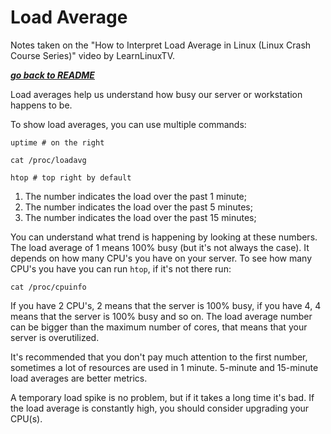 # Load Average

Notes taken on the "How to Interpret Load Average in Linux (Linux Crash Course
Series)" video by LearnLinuxTV.

[***go back to README***](/README.md)

Load averages help us understand how busy our server or workstation happens to
be.

To show load averages, you can use multiple commands:

    uptime # on the right

    cat /proc/loadavg 

    htop # top right by default

1. The number indicates the load over the past 1 minute;
1. The number indicates the load over the past 5 minutes;
1. The number indicates the load over the past 15 minutes;

You can understand what trend is happening by looking at these numbers. The
load average of 1 means 100% busy (but it's not always the case). It depends on
how many CPU's you have on your server. To see how many CPU's you have you can 
run `htop`, if it's not there run:

    cat /proc/cpuinfo

If you have 2 CPU's, 2 means that the server is 100% busy, if you have 4, 4
means that the server is 100% busy and so on. The load average number can be
bigger than the maximum number of cores, that means that your server is
overutilized.

It's recommended that you don't pay much attention to the first number,
sometimes a lot of resources are used in 1 minute. 5-minute and 15-minute load 
averages are better metrics.

A temporary load spike is no problem, but if it takes a long time it's bad. If
the load average is constantly high, you should consider upgrading your CPU(s).
